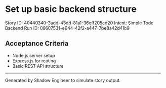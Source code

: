 # Set up basic backend structure

Story ID: 40440340-3add-43dd-81a1-36eff205cd20
Intent: Simple Todo Backend
Run ID: 06607531-e644-42f2-a447-7be8a42d41b9

## Acceptance Criteria
- Node.js server setup
- Express.js for routing
- Basic REST API structure

---
Generated by Shadow Engineer to simulate story output.
